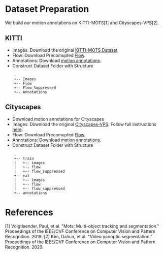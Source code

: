 # Dataset Preparation

We build our motion annotations on KITTI-MOTS[1] and Cityscapes-VPS[2].

## KITTI

* Images: Download the original [KITTI-MOTS Dataset](http://www.cvlibs.net/datasets/kitti/eval_instance_seg.php?benchmark=instanceSeg2015).
* Flow: Download Precomupted [Flow](https://drive.google.com/file/d/1tIyRKO5o9imAF3huUo0s-R-ys4znly5t/view?usp=sharing).
* Annotations: Download [motion annotations](https://drive.google.com/file/d/1YT5aQ8WBloFoQg1gu8OYtwxW238tR1Qt/view?usp=sharing).
* Construct Dataset Folder with Structure
```
    .
    +-- Images
    +-- Flow
    +-- Flow_Suppressed
    +-- Annotations
```

## Cityscapes
* Download motion annotations for Cityscapes
* Images: Download the original [Cityscapes-VPS](https://www.dropbox.com/s/ecem4kq0fdkver4/cityscapes-vps-dataset-1.0.zip?dl=0). Follow full instructions [here](https://github.com/mcahny/vps/blob/master/docs/DATASET.md).
* Flow: Download Precomupted [Flow](https://drive.google.com/file/d/1HE4WTIW7HvjpQPU2wZ-eD6CVxmlAwigb/view?usp=sharing).
* Annotations: Download [motion annotations](https://drive.google.com/file/d/1tXnThgg6TIVfravqEicm3DKsYYEbFwRg/view?usp=sharing).
* Construct Dataset Folder with Structure
```
    .
    +-- train
    |   +-- images
    |   +-- flow
    |   +-- flow_suppressed
    +-- val
    |   +-- images
    |   +-- flow
    |   +-- flow_suppressed
    +-- annotations
```

# References

[1] Voigtlaender, Paul, et al. "Mots: Multi-object tracking and segmentation." Proceedings of the IEEE/CVF Conference on Computer Vision and Pattern Recognition. 2019.
[2] Kim, Dahun, et al. "Video panoptic segmentation." Proceedings of the IEEE/CVF Conference on Computer Vision and Pattern Recognition. 2020.
